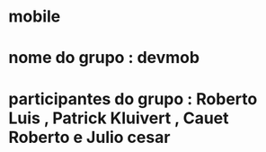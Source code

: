 # mobile

# nome do grupo : devmob

# participantes do grupo : Roberto Luis , Patrick Kluivert , Cauet Roberto e Julio cesar
